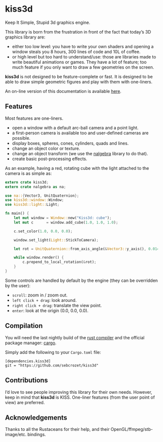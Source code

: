 # kiss3d

Keep It Simple, Stupid 3d graphics engine.

This library is born from the frustration in front of the fact that today’s 3D
graphics library are:

* either too low level: you have to write your own shaders and opening a
  window steals you 8 hours, 300 lines of code and 10L of coffee.
* or high level but too hard to understand/use: those are libraries made to
  write beautiful animations or games. They have a lot of feature; too much
  feature if you only want to draw a few geometries on the screen.

**kiss3d** is not designed to be feature-complete or fast.
It is designed to be able to draw simple geometric figures and play with them
with one-liners.

An on-line version of this documentation is available [here](http://kiss3d.org).

## Features
Most features are one-liners.

* open a window with a default arc-ball camera and a point light.
* a first-person camera is available too and user-defined cameras are possible.
* display boxes, spheres, cones, cylinders, quads and lines.
* change an object color or texture.
* change an object transform (we use the [nalgebra](http://nalgebra.org) library
  to do that).
* create basic post-processing effects.

As an example, having a red, rotating cube with the light attached to the camera is as simple as:

```rust
extern crate kiss3d;
extern crate nalgebra as na;

use na::{Vector3, UnitQuaternion};
use kiss3d::window::Window;
use kiss3d::light::Light;

fn main() {
    let mut window = Window::new("Kiss3d: cube");
    let mut c      = window.add_cube(1.0, 1.0, 1.0);

    c.set_color(1.0, 0.0, 0.0);

    window.set_light(Light::StickToCamera);

    let rot = UnitQuaternion::from_axis_angle(&Vector3::y_axis(), 0.014);

    while window.render() {
        c.prepend_to_local_rotation(&rot);
    }
}
```

Some controls are handled by default by the engine (they can be overridden by the user):

* `scroll`: zoom in / zoom out.
* `left click + drag`: look around.
* `right click + drag`: translate the view point.
* `enter`: look at the origin (0.0, 0.0, 0.0).

## Compilation
You will need the last nightly build of the [rust compiler](http://www.rust-lang.org)
and the official package manager: [cargo](https://github.com/rust-lang/cargo).

Simply add the following to your `Cargo.toml` file:

```
[dependencies.kiss3d]
git = "https://github.com/sebcrozet/kiss3d"
```


## Contributions
I’d love to see people improving this library for their own needs. However, keep in mind that
**kiss3d** is KISS. One-liner features (from the user point of view) are preferred.

## Acknowledgements

Thanks to all the Rustaceans for their help, and their OpenGL/ffmpeg/stb-image/etc. bindings.
